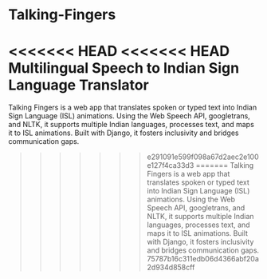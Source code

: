 # Talking-Fingers
<<<<<<< HEAD
<<<<<<< HEAD
Multilingual Speech to Indian Sign Language Translator
=======
Talking Fingers is a web app that translates spoken or typed text into Indian Sign Language (ISL) animations. Using the Web Speech API, googletrans, and NLTK, it supports multiple Indian languages, processes text, and maps it to ISL animations. Built with Django, it fosters inclusivity and bridges communication gaps.
>>>>>>> e291091e599f098a67d2aec2e100e127f4ca33d3
=======
Talking Fingers is a web app that translates spoken or typed text into Indian Sign Language (ISL) animations. Using the Web Speech API, googletrans, and NLTK, it supports multiple Indian languages, processes text, and maps it to ISL animations. Built with Django, it fosters inclusivity and bridges communication gaps.
>>>>>>> 75787b16c311edb06d4366abf20a2d934d858cff
